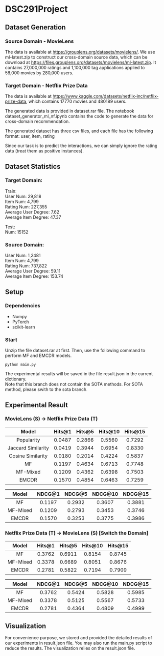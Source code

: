 # DSC291Project

## Dataset Generation
### Source Domain - MovieLens
The data is available at https://grouplens.org/datasets/movielens/. We use ml-latest.zip to construct our cross-domain source data, which can be download at https://files.grouplens.org/datasets/movielens/ml-latest.zip. It contains 27,000,000 ratings and 1,100,000 tag applications applied to 58,000 movies by 280,000 users.

### Target Domain - Netflix Prize Data
The data is available at https://www.kaggle.com/datasets/netflix-inc/netflix-prize-data, which contains 17770 movies and 480189 users.

The generated data is provided in dataset.rar file. The notebook dataset_generator_ml_nf.ipynb contains the code to generate the data for cross-domain recommendation. 

The generated dataset has three csv files, and each file has the following format:
user, item, rating

Since our task is to predict the interactions, we can simply ignore the rating data (treat them as positive instances).

## Dataset Statistics
### Target Domain:  
Train:  
User Num: 29,818    
Item Num: 4,799   
Rating Num: 227,355    
Average User Degree: 7.62    
Average Item Degree: 47.37    

Test:  
Num: 15152    
  
### Source Domain:  
User Num: 1,2481  
Item Num: 4,799  
Rating Num: 737,822  
Average User Degree: 59.11  
Average Item Degree: 153.74  

## Setup
### Dependencies
- Numpy
- PyTorch
- scikit-learn

### Start
Unzip the file dataset.rar at first. Then, use the following command to perform MF and EMCDR models.

    python main.py

The experimental results will be saved in the file result.json in the current dictionary.  
Note that this branch does not contain the SOTA methods. For SOTA method, please swith to the sota branch.


## Experimental Result
### MovieLens (S) -> Netflix Prize Data (T)
|        Model       | Hits@1 | Hits@5 | Hits@10 | Hits@15 |
|:------------------:|:------:|:------:|:-------:|:-------:|
|     Popularity     | 0.0487 | 0.2866 |  0.5560 |  0.7292 |
| Jaccard Similarity | 0.0419 | 0.3944 |  0.6954 |  0.8330 |
|  Cosine Similarity | 0.0180 | 0.2014 |  0.4224 |  0.5837 |
|         MF         | 0.1197 | 0.4634 |  0.6713 |  0.7748 |
|      MF-Mixed      | 0.1209 | 0.4362 |  0.6398 |  0.7503 |
|        EMCDR       | 0.1570 | 0.4854 |  0.6463 |  0.7259 |


|   Model  | NDCG@1 | NDCG@5 | NDCG@10 | NDCG@15 |
|:--------:|:------:|:------:|:-------:|:-------:|
|    MF    | 0.1197 | 0.2932 |  0.3607 |  0.3881 |
| MF-Mixed | 0.1209 | 0.2793 |  0.3453 |  0.3746 |
|   EMCDR  | 0.1570 | 0.3253 |  0.3775 |  0.3986 |

### Netflix Prize Data (T) -> MovieLens (S) [Switch the Domain]
|        Model       | Hits@1 | Hits@5 | Hits@10 | Hits@15 |
|:------------------:|:------:|:------:|:-------:|:-------:|
|    MF     | 0.3762 | 0.6911 |  0.8154 |  0.8745 |
| MF-Mixed  | 0.3378 | 0.6689 |  0.8051 |  0.8676 |
|   EMCDR   | 0.2781 | 0.5822 |  0.7194 |  0.7909 |


|   Model  | NDCG@1 | NDCG@5 | NDCG@10 | NDCG@15 |
|:--------:|:------:|:------:|:-------:|:-------:|
|    MF    | 0.3762 | 0.5424 |  0.5828 |  0.5985 |
| MF-Mixed | 0.3378 | 0.5125 |  0.5567 |  0.5733 |
|   EMCDR  | 0.2781 | 0.4364 |  0.4809 |  0.4999 |

## Visualization
For convenience purpose, we stored and provided the detailed results of our experiments in result.json file. You may also run the main.py script to reduce the results. The visualization relies on the result.json file.  
